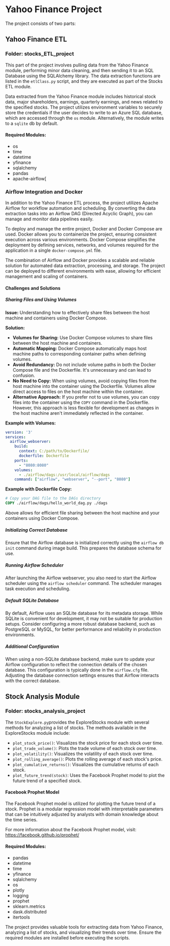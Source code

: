 # Yahoo Finance Project

The project consists of two parts:

## Yahoo Finance ETL

### Folder: stocks_ETL_project
This part of the project involves pulling data from the Yahoo Finance module, performing minor data cleaning, and then sending it to an  SQL Database using the SQLAlchemy library. The data extraction functions are listed in the `etlClass.py` script, and they are executed as part of the Stocks ETL module.

Data extracted from the Yahoo Finance module includes historical stock data, major shareholders, earnings, quarterly earnings, and news related to the specified stocks. The project utilizes environment variables to securely store the credentials if the user decides to write to an Azure SQL database, which are accessed through the `os` module. Alternatively, the module writes to a `sqlite` db by default.

#### Required Modules:
- os
- time
- datetime
- yfinance
- sqlalchemy
- pandas
- apache-airflow[

### Airflow Integration and Docker

In addition to the Yahoo Finance ETL process, the project utilizes Apache Airflow for workflow automation and scheduling. By converting the data extraction tasks into an Airflow DAG (Directed Acyclic Graph), you can manage and monitor data pipelines easily.

To deploy and manage the entire project, Docker and Docker Compose are used. Docker allows you to containerize the project, ensuring consistent execution across various environments. Docker Compose simplifies the deployment by defining services, networks, and volumes required for the application in a single `docker-compose.yml` file.

The combination of Airflow and Docker provides a scalable and reliable solution for automated data extraction, processing, and storage. The project can be deployed to different environments with ease, allowing for efficient management and scaling of containers.

#### Challenges and Solutions

##### Sharing Files and Using Volumes

**Issue:** Understanding how to effectively share files between the host machine and containers using Docker Compose.

**Solution:**
- **Volumes for Sharing:** Use Docker Compose volumes to share files between the host machine and containers.
- **Automatic Mapping:** Docker Compose automatically maps host machine paths to corresponding container paths when defining volumes.
- **Avoid Redundancy:** Do not include volume paths in both the Docker Compose file and the Dockerfile. It's unnecessary and can lead to confusion.
- **No Need to Copy:** When using volumes, avoid copying files from the host machine into the container using the Dockerfile. Volumes allow direct access to files on the host machine within the container.
- **Alternative Approach:** If you prefer not to use volumes, you can copy files into the container using the `COPY` command in the Dockerfile. However, this approach is less flexible for development as changes in the host machine aren't immediately reflected in the container.

**Example with Volumes:**
```yaml
version: '3'
services:
  airflow_webserver:
    build:
      context: C:/path/to/Dockerfile/
      dockerfile: Dockerfile
    ports:
      - "8080:8080"
    volumes:
      - ./airflow/dags:/usr/local/airflow/dags
    command: ["airflow", "webserver", "--port", "8080"]
```

**Example with Dockerfile Copy:**
```Dockerfile
# Copy your DAG file to the DAGs directory
COPY ./airflow/dags/hello_world_dag.py ./dags
```

Above allows for efficient file  sharing between the host machine and your containers using Docker Compose.

##### Initializing Correct Database

Ensure that the Airflow database is initialized correctly using the `airflow db init` command during image build. This prepares the database schema for use.

##### Running Airflow Scheduler

After launching the Airflow webserver, you also need to start the Airflow scheduler using the `airflow scheduler` command. The scheduler manages task execution and scheduling.

##### Default SQLite Database

By default, Airflow uses an SQLite database for its metadata storage. While SQLite is convenient for development, it may not be suitable for production setups. Consider configuring a more robust database backend, such as PostgreSQL or MySQL, for better performance and reliability in production environments.

##### Additional Configuration

When using a non-SQLite database backend, make sure to update your Airflow configuration to reflect the connection details of the chosen database. This configuration is typically done in the `airflow.cfg` file. Adjusting the database connection settings ensures that Airflow interacts with the correct database.


## Stock Analysis Module

### Folder: stocks_analysis_project

The `StockExplore.py`provides the ExploreStocks module with several methods for analyzing a list of stocks. The methods available in the ExploreStocks module include:
- `plot_stock_price()`: Visualizes the stock price for each stock over time.
- `plot_trade_volume()`: Plots the trade volume of each stock over time.
- `plot_volatility()`: Visualizes the volatility of each stock over time.
- `plot_rolling_average()`: Plots the rolling average of each stock's price.
- `plot_cumulative_returns()`: Visualizes the cumulative returns of each stock.
- `plot_future_trend(stock)`: Uses the Facebook Prophet model to plot the future trend of a specified stock.

#### Facebook Prophet Model
The Facebook Prophet model is utilized for plotting the future trend of a stock. Prophet is a modular regression model with interpretable parameters that can be intuitively adjusted by analysts with domain knowledge about the time series.

For more information about the Facebook Prophet model, visit: https://facebook.github.io/prophet/

#### Required Modules:
- pandas
- datetime
- time
- yfinance
- sqlalchemy
- os
- plotly
- logging
- prophet
- sklearn.metrics
- dask.distributed
- itertools

The project provides valuable tools for extracting data from Yahoo Finance, analyzing a list of stocks, and visualizing their trends over time. Ensure the required modules are installed before executing the scripts.
